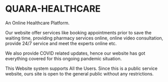 # QUARA-HEALTHCARE
An Online Healthcare Platform.

Our website offer services like booking appointments prior to save the waiting time, providing
pharmacy services online, online video consultation, provide 24/7 service and meet the
experts online etc.

We also provide COVID related updates, hence our website has got everything covered
for this ongoing pandemic situation.

This Website system supports All the Users. Since this is a public service website, ours
site is open to the general public without any restrictions.
